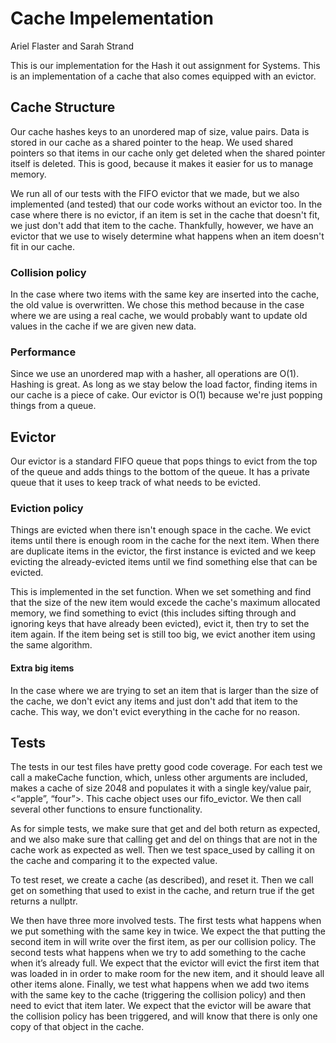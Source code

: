 # Cache Impelementation
Ariel Flaster and Sarah Strand

This is our implementation for the Hash it out assignment for Systems. This is an implementation of a cache that also comes equipped 
with an evictor.

## Cache Structure

Our cache hashes keys to an unordered map of size, value pairs. Data is stored in our cache as a shared pointer to the heap. 
We used shared pointers so that items in our cache only get deleted when the shared pointer itself is deleted. This is good, 
because it makes it easier for us to manage memory.

We run all of our tests with the FIFO evictor that we made, but we also implemented (and tested) that our code works without an
evictor too. In the case where there is no evictor, if an item is set in the cache that doesn't fit, we just don't add that item
to the cache. Thankfully, however, we have an evictor that we use to wisely determine what happens when an item doesn't fit in
our cache.

### Collision policy

In the case where two items with the same key are inserted into the cache, the old value is overwritten. We chose this method
because in the case where we are using a real cache, we would probably want to update old values in the cache if we are given new
data.

### Performance

Since we use an unordered map with a hasher, all operations are O(1). Hashing is great. As long as we stay below the load factor, 
finding items in our cache is a piece of cake. Our evictor is O(1) because we're just popping things from a queue. 


## Evictor

Our evictor is a standard FIFO queue that pops things to evict from the top of the queue and adds things to the bottom of the queue. It 
has a private queue that it uses to keep track of what needs to be evicted. 

### Eviction policy

Things are evicted when there isn't enough space in the cache. We evict items until there is enough room in the cache for the next item. 
When there are duplicate items in the evictor, the first instance is evicted and we keep evicting the already-evicted items until we 
find something else that can be evicted. 

This is implemented in the set function. When we set something and find that the size of the new item would excede the cache's maximum
allocated memory, we find something to evict (this includes sifting through and ignoring keys that have already been evicted), evict it, then try to set the item again. If the item being set is still too big, we evict another item using the same algorithm.

#### Extra big items
 
In the case where we are trying to set an item that is larger than the size of the cache, we don't evict any items and just don't add 
that item to the cache. This way, we don't evict everything in the cache for no reason. 

## Tests

The tests in our test files have pretty good code coverage. For each test we call a makeCache function, which, unless other arguments are included, makes a cache of size 2048 and populates it with a single key/value pair, <“apple”, “four”>. This cache object uses our fifo_evictor. We then call several other functions to ensure functionality.

As for simple tests, we make sure that get and del both return as expected, and we also make sure that calling get and del on things that are not in the cache work as expected as well. Then we test space_used by calling it on the cache and comparing it to the expected value. 

To test reset, we create a cache (as described), and reset it. Then we call get on something that used to exist in the cache, and return true if the get returns a nullptr. 

We then have three more involved tests. The first tests what happens when we put something with the same key in twice. We expect the that putting the second item in will write over the first item, as per our collision policy. The second tests what happens when we try to add something to the cache when it’s already full. We expect that the evictor will evict the first item that was loaded in in order to make room for the new item, and it should leave all other items alone. Finally, we test what happens when we add two items with the same key to the cache (triggering the collision policy) and then need to evict that item later. We expect that the evictor will be aware that the collision policy has been triggered, and will know that there is only one copy of that object in the cache.
 
